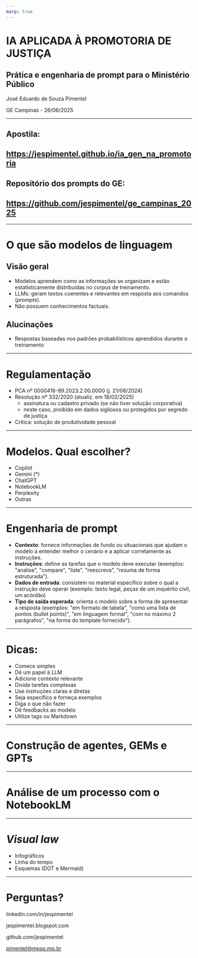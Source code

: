 ```yaml
---
marp: true
---
```

# IA APLICADA À PROMOTORIA DE JUSTIÇA 
## Prática e engenharia de prompt para o Ministério Público

José Eduardo de Souza Pimentel

GE Campinas - 26/06/2025

---
## Apostila:
## https://jespimentel.github.io/ia_gen_na_promotoria

## Repositório dos prompts do GE: 
## https://github.com/jespimentel/ge_campinas_2025

---

# O que são modelos de linguagem

## Visão geral

- Modelos aprendem como as informações se organizam e estão estatisticamente distribuídas no _corpus_ de treinamento.
- LLMs: geram textos coerentes e relevantes em resposta aos comandos (_prompts_).
- Não possuem conhecimentos factuais.

## Alucinações

- Respostas baseadas nos padrões probabilísticos aprendidos durante o treinamento

---

# Regulamentação

- PCA nº 0000416-89.2023.2.00.0000 (j. 21/06/2024)
- Resolução nº 332/2020 (atualiz. em 18/02/2025)
	- assinatura ou cadastro privado (se não tiver solução corporativa)
	- neste caso, proibido em dados sigilosos ou protegidos por segredo de justiça
- Crítica: solução de produtividade pessoal

---
# Modelos. Qual escolher?

- Copilot
- Gemini (*)
- ChatGPT
- NotebookLM 
- Perplexity
- Outras

---
# Engenharia de prompt

- **Contexto**: fornece informações de fundo ou situacionais que ajudam o modelo a entender melhor o cenário e a aplicar corretamente as instruções.
- **Instruções**: define as tarefas que o modelo deve executar (exemplos: "analise", "compare", "liste", "reescreva", “resuma de forma estruturada”). 
- **Dados de entrada**: consistem no material específico sobre o qual a instrução deve operar (exemplo: texto legal, peças de um inquérito civil, um acórdão)
- **Tipo de saída esperada**: orienta o modelo sobre a forma de apresentar a resposta (exemplos: "em formato de tabela", "como uma lista de pontos (bullet points)", "em linguagem formal", "com no máximo 2 parágrafos", "na forma do template fornecido"). 
---
# Dicas:

- Comece simples
- Dê um papel à LLM
- Adicione contexto relevante
- Divida tarefas complexas
- Use instruções claras e diretas
- Seja específico e forneça exemplos
- Diga o que não fazer
- Dê feedbacks ao modelo
- Utilize tags ou Markdown

---

# Construção de agentes, GEMs e GPTs


---

# Análise de um processo com o NotebookLM

---

# _Visual law_

- Infográficos
- Linha do tempo
- Esquemas (DOT e Mermaid)

---
# Perguntas?

linkedin.com/in/jespimentel

jespimentel.blogspot.com

github.com/jespimentel

pimentel@mpsp.mp.br